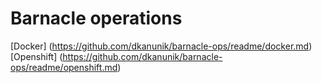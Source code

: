 # Barnacle operations

[Docker] (https://github.com/dkanunik/barnacle-ops/readme/docker.md) 
[Openshift] (https://github.com/dkanunik/barnacle-ops/readme/openshift.md) 
